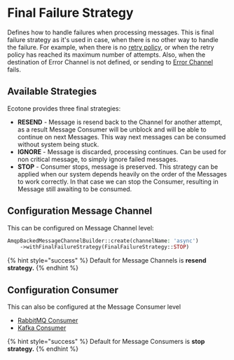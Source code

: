 # Final Failure Strategy

Defines how to handle failures when processing messages. This is final failure strategy as it's used in case, when there is no other way to handle the failure. For example, when there is no [retry policy](retries.md), or when the retry policy has reached its maximum number of attempts. Also, when the destination of Error Channel is not defined, or sending to [Error Channel](error-channel-and-dead-letter/) fails.

## Available Strategies

Ecotone provides three final strategies:

* **RESEND** - Message is resend back to the Channel for another attempt, as a result Message Consumer will be unblock and will be able to continue on next Messages. This way next messages can be consumed without system being stuck.
* **IGNORE** - Message is discarded, processing continues. Can be used for non critical message, to simply ignore failed messages.
* **STOP** - Consumer stops, message is preserved. This strategy can be applied when our system depends heavily on the order of the Messages to work correctly. In that case we can stop the Consumer, resulting in Message still awaiting to be consumed.

## Configuration Message Channel

This can be configured on Message Channel level:

```php
AmqpBackedMessageChannelBuilder::create(channelName: 'async')
    ->withFinalFailureStrategy(FinalFailureStrategy::STOP)
```

{% hint style="success" %}
Default for Message Channels is **resend strategy.**
{% endhint %}

## Configuration Consumer

This can also be configured at the Message Consumer level

* [RabbitMQ Consumer](../../../modules/amqp-support-rabbitmq/rabbit-consumer.md#final-failure-strategy)
* [Kafka Consumer](../../../modules/kafka-support/kafka-consumer.md#final-failure-strategy)

{% hint style="success" %}
Default for Message Consumers is **stop strategy.**
{% endhint %}

